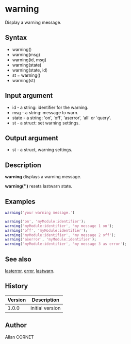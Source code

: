 

# warning

Display a warning message.

## Syntax

- warning()
- warning(msg)
- warning(id, msg)
- warning(state)
- warning(state, id)
- st = warning()
- warning(st)

## Input argument

 - id - a string: identifier for the warning.
 - msg - a string: message to warn.
 - state - a string: 'on', 'off', 'aserror', 'all' or 'query'.
 - st - a struct: set warning settings.

## Output argument

 - st - a struct, warning settings.

## Description


  <p><b>warning</b> displays a warning message.</p>
  <p><b>warning('')</b> resets lastwarn state.</p>


## Examples

```matlab
warning('your warning message.')
```
```matlab
warning('on', 'myModule:identifier');
warning('myModule:identifier', 'my message 1 on');
warning('off', 'myModule:identifier');
warning('myModule:identifier', 'my message 2 off');
warning('aserror', 'myModule:identifier');
warning('myModule:identifier', 'my message 3 as error');
```

## See also

[lasterror](lasterror.md), [error](error.md), [lastwarn](lastwarn.md).
## History

|Version|Description|
|------|------|
|1.0.0|initial version|


## Author

Allan CORNET



